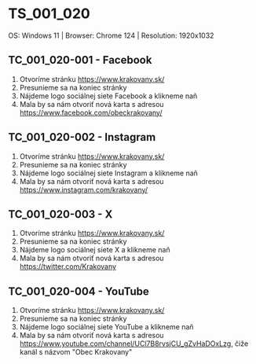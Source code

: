 # TS_001_020

OS: Windows 11 | Browser: Chrome 124 | Resolution: 1920x1032

## TC_001_020-001 - Facebook

1. Otvoríme stránku https://www.krakovany.sk/
2. Presunieme sa na koniec stránky
3. Nájdeme logo sociálnej siete Facebook a klikneme naň
4. Mala by sa nám otvoriť nová karta s adresou https://www.facebook.com/obeckrakovany/

## TC_001_020-002 - Instagram

1. Otvoríme stránku https://www.krakovany.sk/
2. Presunieme sa na koniec stránky
3. Nájdeme logo sociálnej siete Instagram a klikneme naň
4. Mala by sa nám otvoriť nová karta s adresou https://www.instagram.com/krakovany/

## TC_001_020-003 - X

1. Otvoríme stránku https://www.krakovany.sk/
2. Presunieme sa na koniec stránky
3. Nájdeme logo sociálnej siete X a klikneme naň
4. Mala by sa nám otvoriť nová karta s adresou https://twitter.com/Krakovany

## TC_001_020-004 - YouTube

1. Otvoríme stránku https://www.krakovany.sk/
2. Presunieme sa na koniec stránky
3. Nájdeme logo sociálnej siete YouTube a klikneme naň
4. Mala by sa nám otvoriť nová karta s adresou https://www.youtube.com/channel/UCl7B8rvsjCU_gZvHaDOxLzg, čiže kanál s názvom "Obec Krakovany"
